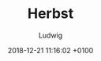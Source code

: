 ---
layout: post
author: "Ludwig"
date:   2018-12-21 11:16:02 +0100
title:  "Herbst"
text: "Diese Aufnahmen sind bei einer Begehung des Platzes im Jahre 2018 entstanden."
imgMin: 
  - "https://raw.githubusercontent.com/Ebertplatz/historical/master/21-12-2018-post-3/miniaturen/001.JPG"
  - "https://raw.githubusercontent.com/Ebertplatz/historical/master/21-12-2018-post-3/miniaturen/002.JPG"
  - "https://raw.githubusercontent.com/Ebertplatz/historical/master/21-12-2018-post-3/miniaturen/003.JPG"
  - "https://raw.githubusercontent.com/Ebertplatz/historical/master/21-12-2018-post-3/miniaturen/004.JPG"
  - "https://raw.githubusercontent.com/Ebertplatz/historical/master/21-12-2018-post-3/miniaturen/005.JPG"
  - "https://raw.githubusercontent.com/Ebertplatz/historical/master/21-12-2018-post-3/miniaturen/006.JPG"
  - "https://raw.githubusercontent.com/Ebertplatz/historical/master/21-12-2018-post-3/miniaturen/007.JPG"
  - "https://raw.githubusercontent.com/Ebertplatz/historical/master/21-12-2018-post-3/miniaturen/008.JPG"
  - "https://raw.githubusercontent.com/Ebertplatz/historical/master/21-12-2018-post-3/miniaturen/009.JPG"
  - "https://raw.githubusercontent.com/Ebertplatz/historical/master/21-12-2018-post-3/miniaturen/010.JPG"

imgOrig: 
  - "https://raw.githubusercontent.com/Ebertplatz/historical/master/21-12-2018-post-3/originale/001.JPG"
  - "https://raw.githubusercontent.com/Ebertplatz/historical/master/21-12-2018-post-3/originale/002.JPG"
  - "https://raw.githubusercontent.com/Ebertplatz/historical/master/21-12-2018-post-3/originale/003.JPG"
  - "https://raw.githubusercontent.com/Ebertplatz/historical/master/21-12-2018-post-3/originale/004.JPG"
  - "https://raw.githubusercontent.com/Ebertplatz/historical/master/21-12-2018-post-3/originale/005.JPG"
  - "https://raw.githubusercontent.com/Ebertplatz/historical/master/21-12-2018-post-3/originale/006.JPG"
  - "https://raw.githubusercontent.com/Ebertplatz/historical/master/21-12-2018-post-3/originale/007.JPG"
  - "https://raw.githubusercontent.com/Ebertplatz/historical/master/21-12-2018-post-3/originale/008.JPG"
  - "https://raw.githubusercontent.com/Ebertplatz/historical/master/21-12-2018-post-3/originale/009.JPG"
  - "https://raw.githubusercontent.com/Ebertplatz/historical/master/21-12-2018-post-3/originale/010.JPG"
---